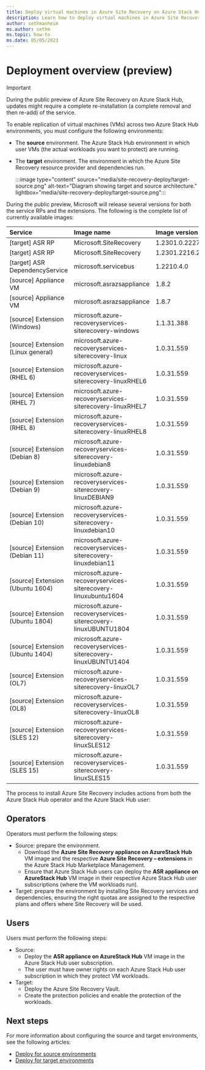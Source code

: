 ```yaml
---
title: Deploy virtual machines in Azure Site Recovery on Azure Stack Hub (preview)
description: Learn how to deploy virtual machines in Azure Site Recovery on Azure Stack Hub. 
author: sethmanheim
ms.author: sethm
ms.topic: how-to
ms.date: 05/05/2023
---
```



# Deployment overview (preview)

> [!IMPORTANT]
> During the public preview of Azure Site Recovery on Azure Stack Hub, updates might require a complete re-installation (a complete removal and then re-add) of the service.

To enable replication of virtual machines (VMs) across two Azure Stack Hub environments, you must configure the following environments:

- The **source** environment. The Azure Stack Hub environment in which user VMs (the actual workloads you want to protect) are running.
- The **target** environment. The environment in which the Azure Site Recovery resource provider and dependencies run.

  :::image type="content" source="media/site-recovery-deploy/target-source.png" alt-text="Diagram showing target and source architecture." lightbox="media/site-recovery-deploy/target-source.png":::
  
During the public preview, Microsoft will release several versions for both the service RPs and the extensions. The following is the complete list of currently available images:

| Service                                   | Image name                                                          | Image version       |
| :---------------------------------- | :------------------------------------------------------------- | :------------- |
| [target] ASR RP                    | Microsoft.SiteRecovery                                        | 1.2301.0.2227 |
| [target] ASR RP                    | Microsoft.SiteRecovery                                        | 1.2301.2216.2287 |
| [target] ASR DependencyService     | microsoft.servicebus                                          | 1.2210.4.0    |
| [source] Appliance VM              | microsoft.asrazsappliance                                     | 1.8.2         |
| [source] Appliance VM              | microsoft.asrazsappliance                                     | 1.8.7         |
| [source] Extension (Windows)       | microsoft.azure-recoveryservices-siterecovery-windows         | 1.1.31.388    |
| [source] Extension (Linux general) | microsoft.azure-recoveryservices-siterecovery-linux           | 1.0.31.559    |
| [source] Extension (RHEL 6)        | microsoft.azure-recoveryservices-siterecovery-linuxRHEL6      | 1.0.31.559    |
| [source] Extension (RHEL 7)        | microsoft.azure-recoveryservices-siterecovery-linuxRHEL7      | 1.0.31.559    |
| [source] Extension (RHEL 8)        | microsoft.azure-recoveryservices-siterecovery-linuxRHEL8      | 1.0.31.559    |
| [source] Extension (Debian 8)      | microsoft.azure-recoveryservices-siterecovery-linuxdebian8    | 1.0.31.559    |
| [source] Extension (Debian 9)      | microsoft.azure-recoveryservices-siterecovery-linuxDEBIAN9    | 1.0.31.559    |
| [source] Extension (Debian 10)     | microsoft.azure-recoveryservices-siterecovery-linuxdebian10   | 1.0.31.559    |
| [source] Extension (Debian 11)     | microsoft.azure-recoveryservices-siterecovery-linuxdebian11   | 1.0.31.559    |
| [source] Extension (Ubuntu 1604)   | microsoft.azure-recoveryservices-siterecovery-linuxubuntu1604 | 1.0.31.559    |
| [source] Extension (Ubuntu 1804)   | microsoft.azure-recoveryservices-siterecovery-linuxUBUNTU1804 | 1.0.31.559    |
| [source] Extension (Ubuntu 1404)   | microsoft.azure-recoveryservices-siterecovery-linuxUBUNTU1404 | 1.0.31.559    |
| [source] Extension (OL7)           | microsoft.azure-recoveryservices-siterecovery-linuxOL7        | 1.0.31.559    |
| [source] Extension (OL8)           | microsoft.azure-recoveryservices-siterecovery-linuxOL8        | 1.0.31.559    |
| [source] Extension (SLES 12)       | microsoft.azure-recoveryservices-siterecovery-linuxSLES12     | 1.0.31.559    |
| [source] Extension (SLES 15)       | microsoft.azure-recoveryservices-siterecovery-linuxSLES15     | 1.0.31.559    |

The process to install Azure Site Recovery includes actions from both the Azure Stack Hub operator and the Azure Stack Hub user:

## Operators

Operators must perform the following steps:

- Source: prepare the environment.
  - Download the **Azure Site Recovery appliance on AzureStack Hub** VM image and the respective **Azure Site Recovery – extensions** in the Azure Stack Hub Marketplace Management.
  - Ensure that Azure Stack Hub users can deploy the **ASR appliance on AzureStack Hub** VM image in their respective Azure Stack Hub user subscriptions (where the VM workloads run).
- Target: prepare the environment by installing Site Recovery services and dependencies, ensuring the right quotas are assigned to the respective plans and offers where Site Recovery will be used.

## Users

Users must perform the following steps:

- Source:
  - Deploy the **ASR appliance on AzureStack Hub** VM image in the Azure Stack Hub user subscription.
  - The user must have owner rights on each Azure Stack Hub user subscription in which they protect VM workloads.
- Target:
  - Deploy the Azure Site Recovery Vault.
  - Create the protection policies and enable the protection of the workloads.



## Next steps

For more information about configuring the source and target environments, see the following articles:

- [Deploy for source environments](site-recovery-deploy-source.md)
- [Deploy for target environments](site-recovery-deploy-target.md)
